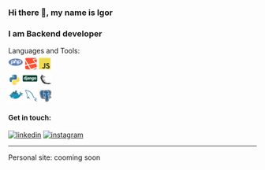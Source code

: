 ### Hi there 👋, my name is Igor
### I am Backend developer

Languages and Tools:  
<img src='https://raw.githubusercontent.com/devicons/devicon/master/icons/php/php-plain.svg' alt='php' height='30'>
<img src='https://raw.githubusercontent.com/devicons/devicon/master/icons/laravel/laravel-plain.svg' alt='php' height='24'>
<img src='https://raw.githubusercontent.com/devicons/devicon/master/icons/javascript/javascript-original.svg' alt='javascript' height='24'>  
<img src='https://raw.githubusercontent.com/devicons/devicon/master/icons/python/python-original.svg' alt='python' height='25'>
<img src='https://raw.githubusercontent.com/devicons/devicon/master/icons/django/django-original.svg' alt='django' height='30'>
<img src='https://raw.githubusercontent.com/devicons/devicon/master/icons/flask/flask-original.svg' alt='flask' height='25'>   
<img src='https://raw.githubusercontent.com/devicons/devicon/master/icons/docker/docker-original.svg' alt='docker' height='30'>
<img src='https://raw.githubusercontent.com/devicons/devicon/master/icons/mysql/mysql-original.svg' alt='mysql' height='25'>
<img src='https://raw.githubusercontent.com/devicons/devicon/master/icons/postgresql/postgresql-original.svg' alt='mysql' height='25'>


#### Get in touch:
[<img src='https://cdn.jsdelivr.net/npm/simple-icons@3.0.1/icons/linkedin.svg' alt='linkedin' height='20'>](https://www.linkedin.com/in/igorshirinkin/) [<img src='https://cdn.jsdelivr.net/npm/simple-icons@3.0.1/icons/instagram.svg' alt='instagram' height='20'>](https://www.instagram.com/igorshirinkin/) 
_________
Personal site: cooming soon
